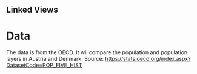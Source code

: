 ## Linked Views

# Data
The data is from the OECD. It wil compare the population and population layers in Austria and Denmark. Source: https://stats.oecd.org/index.aspx?DatasetCode=POP_FIVE_HIST
